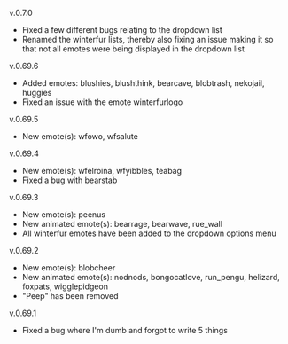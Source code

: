 v.0.7.0
* Fixed a few different bugs relating to the dropdown list
* Renamed the winterfur lists, thereby also fixing an issue making it so that not all emotes were being displayed in the dropdown list

v.0.69.6
* Added emotes: blushies, blushthink, bearcave, blobtrash, nekojail, huggies
* Fixed an issue with the emote winterfurlogo

v.0.69.5
* New emote(s): wfowo, wfsalute

v.0.69.4
* New emote(s): wfelroina, wfyibbles, teabag
* Fixed a bug with bearstab

v.0.69.3
* New emote(s): peenus
* New animated emote(s): bearrage, bearwave, rue_wall
* All winterfur emotes have been added to the dropdown options menu

v.0.69.2
* New emote(s): blobcheer
* New animated emote(s): nodnods, bongocatlove, run_pengu, helizard, foxpats, wigglepidgeon
* "Peep" has been removed

v.0.69.1
* Fixed a bug where I'm dumb and forgot to write 5 things
